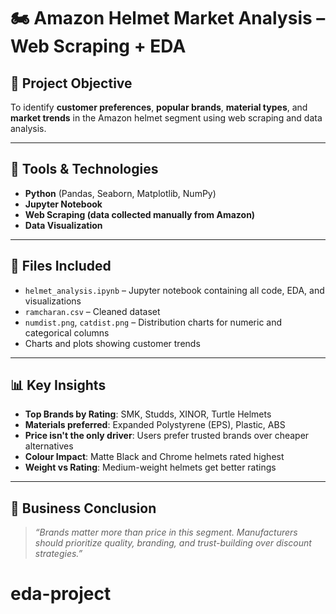# 🏍️ Amazon Helmet Market Analysis – Web Scraping + EDA

## 📌 Project Objective
To identify **customer preferences**, **popular brands**, **material types**, and **market trends** in the Amazon helmet segment using web scraping and data analysis.

---

## 🧰 Tools & Technologies
- **Python** (Pandas, Seaborn, Matplotlib, NumPy)
- **Jupyter Notebook**
- **Web Scraping (data collected manually from Amazon)**
- **Data Visualization**

---

## 📂 Files Included
- `helmet_analysis.ipynb` – Jupyter notebook containing all code, EDA, and visualizations
- `ramcharan.csv` – Cleaned dataset
- `numdist.png`, `catdist.png` – Distribution charts for numeric and categorical columns
- Charts and plots showing customer trends

---

## 📊 Key Insights
- **Top Brands by Rating**: SMK, Studds, XINOR, Turtle Helmets
- **Materials preferred**: Expanded Polystyrene (EPS), Plastic, ABS
- **Price isn't the only driver**: Users prefer trusted brands over cheaper alternatives
- **Colour Impact**: Matte Black and Chrome helmets rated highest
- **Weight vs Rating**: Medium-weight helmets get better ratings

---

## 🧠 Business Conclusion
> *“Brands matter more than price in this segment. Manufacturers should prioritize quality, branding, and trust-building over discount strategies.”*


# eda-project

